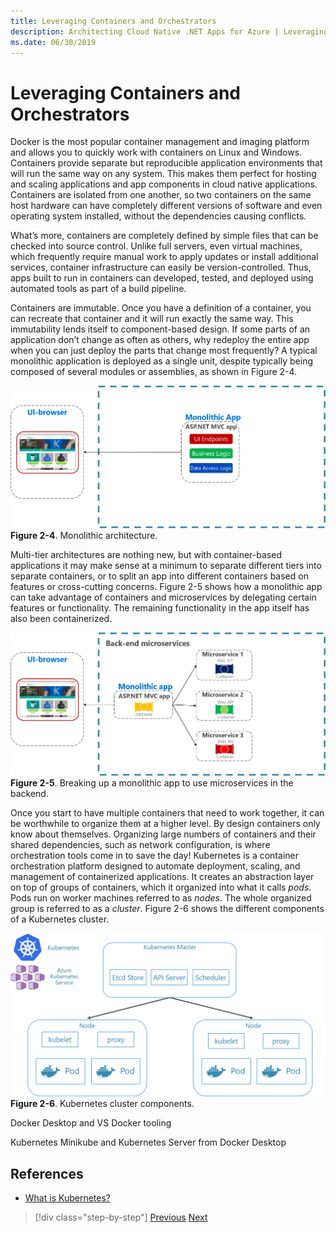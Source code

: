 ```yaml
---
title: Leveraging Containers and Orchestrators
description: Architecting Cloud Native .NET Apps for Azure | Leveraging Containers and Orchestrators
ms.date: 06/30/2019
---
```

# Leveraging Containers and Orchestrators

Docker is the most popular container management and imaging platform and allows you to quickly work with containers on Linux and Windows. Containers provide separate but reproducible application environments that will run the same way on any system. This makes them perfect for hosting and scaling applications and app components in cloud native applications. Containers are isolated from one another, so two containers on the same host hardware can have completely different versions of software and even operating system installed, without the dependencies causing conflicts.

What’s more, containers are completely defined by simple files that can be checked into source control. Unlike full servers, even virtual machines, which frequently require manual work to apply updates or install additional services, container infrastructure can easily be version-controlled. Thus, apps built to run in containers can developed, tested, and deployed using automated tools as part of a build pipeline.

Containers are immutable. Once you have a definition of a container, you can recreate that container and it will run exactly the same way. This immutability lends itself to component-based design. If some parts of an application don’t change as often as others, why redeploy the entire app when you can just deploy the parts that change most frequently? A typical monolithic application is deployed as a single unit, despite typically being composed of several modules or assemblies, as shown in Figure 2-4.

![Monolithic architecture.](./media/image04.png)
**Figure 2-4**. Monolithic architecture.

Multi-tier architectures are nothing new, but with container-based applications it may make sense at a minimum to separate different tiers into separate containers, or to split an app into different containers based on features or cross-cutting concerns. Figure 2-5 shows how a monolithic app can take advantage of containers and microservices by delegating certain features or functionality. The remaining functionality in the app itself has also been containerized.

![Breaking up a monolithic app to use microservices in the backend.](./media/image05.png)
**Figure 2-5**. Breaking up a monolithic app to use microservices in the backend.

Once you start to have multiple containers that need to work together, it can be worthwhile to organize them at a higher level. By design containers only know about themselves. Organizing large numbers of containers and their shared dependencies, such as network configuration, is where orchestration tools come in to save the day! Kubernetes is a container orchestration platform designed to automate deployment, scaling, and management of containerized applications. It creates an abstraction layer on top of groups of containers, which it organized into what it calls *pods*. Pods run on worker machines referred to as *nodes*. The whole organized group is referred to as a *cluster*. Figure 2-6 shows the different components of a Kubernetes cluster.


![Kubernetes cluster components.](./media/image06.png)
**Figure 2-6**. Kubernetes cluster components.

Docker Desktop and VS Docker tooling

Kubernetes Minikube and Kubernetes Server from Docker Desktop

## References

- [What is Kubernetes?](https://blog.newrelic.com/engineering/what-is-kubernetes/)



>[!div class="step-by-step"]
>[Previous](index.md)
>[Next](leveraging-serverless-functions.md)
